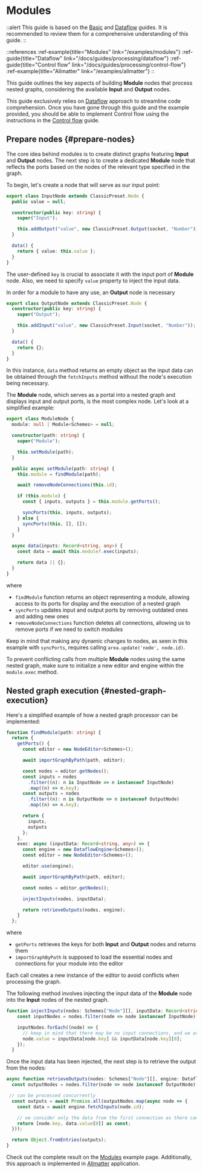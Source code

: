 # Modules

::alert
This guide is based on the [Basic](/docs/guides/basic) and [Dataflow](/docs/guides/processing/dataflow) guides. It is recommended to review them for a comprehensive understanding of this guide.
::

::references
:ref-example{title="Modules" link="/examples/modules"}
:ref-guide{title="Dataflow" link="/docs/guides/processing/dataflow"}
:ref-guide{title="Control flow" link="/docs/guides/processing/control-flow"}
:ref-example{title="Allmatter" link="/examples/allmatter"}
::

This guide outlines the key aspects of building **Module** nodes that process nested graphs, considering the available **Input** and **Output** nodes.

This guide exclusively relies on [Dataflow](/docs/guides/processing/dataflow) approach to streamline code comprehension. Once you have gone through this guide and the example provided, you should be able to implement Control flow using the instructions in the [Control flow](/docs/guides/processing/control-flow) guide.

## Prepare nodes {#prepare-nodes}

The core idea behind modules is to create distinct graphs featuring **Input** and **Output** nodes. The next step is to create a dedicated **Module** node that reflects the ports based on the nodes of the relevant type specified in the graph.

To begin, let's create a node that will serve as our input point:

```ts
export class InputNode extends ClassicPreset.Node {
  public value = null;

  constructor(public key: string) {
    super("Input");

    this.addOutput("value", new ClassicPreset.Output(socket, "Number"));
  }

  data() {
    return { value: this.value };
  }
}
```

The user-defined `key` is crucial to associate it with the input port of **Module** node. Also, we need to specify `value` property to inject the input data.

In order for a module to have any use, an **Output** node is necessary

```ts
export class OutputNode extends ClassicPreset.Node {
  constructor(public key: string) {
    super("Output");

    this.addInput("value", new ClassicPreset.Input(socket, "Number"));
  }

  data() {
    return {};
  }
}
```

In this instance, `data` method returns an empty object as the input data can be obtained through the `fetchInputs` method without the node's execution being necessary.

The **Module** node, which serves as a portal into a nested graph and displays input and output ports, is the most complex node. Let's look at a simplified example:

```ts
export class ModuleNode {
  module: null | Module<Schemes> = null;

  constructor(path: string) {
    super("Module");

    this.setModule(path);
  }

  public async setModule(path: string) {
    this.module = findModule(path);

    await removeNodeConnections(this.id);

    if (this.module) {
      const { inputs, outputs } = this.module.getPorts();

      syncPorts(this, inputs, outputs);
    } else {
      syncPorts(this, [], []);
    }
  }

  async data(inputs: Record<string, any>) {
    const data = await this.module?.exec(inputs);

    return data || {};
  }
}
```

where
- `findModule` function returns an object representing a module, allowing access to its ports for display and the execution of a nested graph
- `syncPorts` updates input and output ports by removing outdated ones and adding new ones
- `removeNodeConnections` function deletes all connections, allowing us to remove ports if we need to switch modules

Keep in mind that making any dynamic changes to nodes, as seen in this example with `syncPorts`, requires calling `area.update('node', node.id)`.

To prevent conflicting calls from multiple **Module** nodes using the same nested graph, make sure to initialize a new editor and engine within the `module.exec` method.

## Nested graph execution {#nested-graph-execution}

Here's a simplified example of how a nested graph processor can be implemented:

```ts
function findModule(path: string) {
  return {
    getPorts() {
      const editor = new NodeEditor<Schemes>();

      await importGraphByPath(path, editor);

      const nodes = editor.getNodes();
      const inputs = nodes
        .filter((n): n is InputNode => n instanceof InputNode)
        .map((n) => n.key);
      const outputs = nodes
        .filter((n): n is OutputNode => n instanceof OutputNode)
        .map((n) => n.key);

      return {
        inputs,
        outputs
      };
    },
    exec: async (inputData: Record<string, any>) => {
      const engine = new DataflowEngine<Schemes>();
      const editor = new NodeEditor<Schemes>();

      editor.use(engine);

      await importGraphByPath(path, editor);

      const nodes = editor.getNodes();

      injectInputs(nodes, inputData);

      return retrieveOutputs(nodes, engine);
    }
  };
```

where
- `getPorts` retrieves the keys for both **Input** and **Output** nodes and returns them
- `importGraphByPath` is supposed to load the essential nodes and connections for your module into the editor

Each call creates a new instance of the editor to avoid conflicts when processing the graph.

The following method involves injecting the input data of the **Module** node into the **Input** nodes of the nested graph.

```ts
function injectInputs(nodes: Schemes["Node"][], inputData: Record<string, any>) {
    const inputNodes = nodes.filter(node => node instanceof InputNode);

    inputNodes.forEach((node) => {
      // keep in mind that there may be no input connections, and we assume there's a maximum of one connection possible
      node.value = inputData[node.key] && inputData[node.key][0];
    });
  }
```

Once the input data has been injected, the next step is to retrieve the output from the nodes:

```ts
async function retrieveOutputs(nodes: Schemes["Node"][], engine: DataflowEngine<Schemes>) {
  const outputNodes = nodes.filter(node => node instanceof OutputNode);

 // can be processed concurrently
  const outputs = await Promise.all(outputNodes.map(async node => {
    const data = await engine.fetchInputs(node.id);

    // we consider only the data from the first connection as there can be at most one input connection
    return [node.key, data.value[0]] as const;
  }));

  return Object.fromEntries(outputs);
}
```

Check out the complete result on the [Modules](/examples/modules) example page. Additionally, this approach is implemented in [Allmatter](/examples/allmatter) application.
